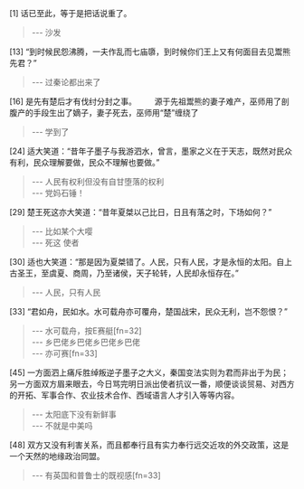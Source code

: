 
[1] 话已至此，等于是把话说重了。
>--- 沙发<br>

[13] “到时候民怨沸腾，一夫作乱而七庙隳，到时候你们王上又有何面目去见鬻熊先君？”
>--- 过秦论都出来了<br>

[16] 是先有楚后才有伐纣分封之事。
　　源于先祖鬻熊的妻子难产，巫师用了剖腹产的手段生出了嫡子，妻子死去，巫师用“楚”缠绕了
>--- 学到了<br>

[24] 适大笑道：“昔年子墨子与我游泗水，曾言，墨家之义在于天志，既然对民众有利，民众理解要做，民众不理解也要做。”
>--- 人民有权利但没有自甘堕落的权利<br>
>--- 党妈石锤！<br>

[29] 楚王死这亦大笑道：“昔年夏桀以己比日，日且有落之时，下场如何？”
>--- 比如某个大嘤<br>
>--- 死这   使者<br>

[30] 适也大笑道：“那是因为夏桀错了。人民，只有人民，才是永恒的太阳。自上古圣王，至虞夏、商周，乃至诸侯，天子轮转，人民却永恒存在。”
>--- 人民，只有人民<br>

[33] “君如舟，民如水。水可载舟亦可覆舟，楚国战宋，民众无利，岂不怨恨？”
>--- 水可载舟，按E赛艇[fn=32]<br>
>--- 乡巴佬乡巴佬乡巴佬乡巴佬<br>
>--- 亦可赛[fn=33]<br>

[45] 一方面泗上痛斥胜绰叛逆子墨子之大义，秦国变法实则为君而非出于为民；另一方面双方眉来眼去，今日骂完明日派出使者抗议一番，顺便谈谈贸易、对西方的开拓、军事合作、农业技术合作、西域语言人才引入等等内容。
>--- 太阳底下没有新鲜事<br>
>--- 不就是中美吗<br>

[48] 双方又没有利害关系，而且都奉行且有实力奉行远交近攻的外交政策，这是一个天然的地缘政治同盟。
>--- 有英国和普鲁士的既视感[fn=33]<br>
